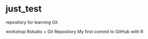 # just_test
repository for learning Git

workshop Rstudio + Git Repository
My first commit to GitHub with R

